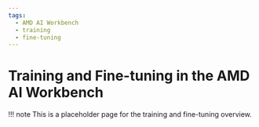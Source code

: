```yaml
---
tags:
  - AMD AI Workbench
  - training
  - fine-tuning
---
```

<!--
Copyright © Advanced Micro Devices, Inc., or its affiliates.

SPDX-License-Identifier: MIT
-->
# Training and Fine-tuning in the AMD AI Workbench

!!! note
    This is a placeholder page for the training and fine-tuning overview.
